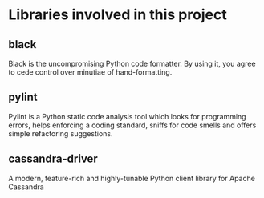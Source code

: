 # Libraries involved in this project

## black

Black is the uncompromising Python code formatter. By using it, you agree to cede control over minutiae of hand-formatting.

## pylint

Pylint is a Python static code analysis tool which looks for programming errors, helps enforcing a coding standard, sniffs for code smells and offers simple refactoring suggestions.

## cassandra-driver
A modern, feature-rich and highly-tunable Python client library for Apache Cassandra